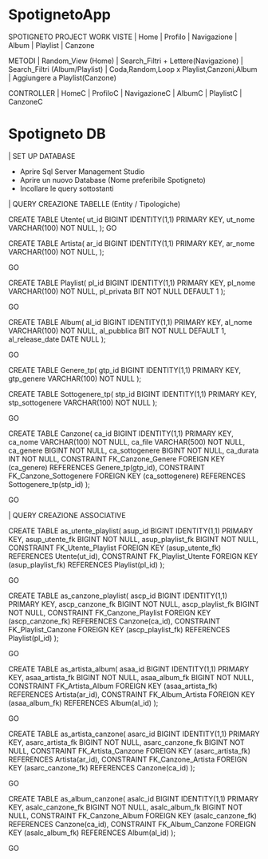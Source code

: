 # SpotignetoApp

SPOTIGNETO PROJECT WORK
VISTE
| Home
| Profilo
| Navigazione
| Album
| Playlist
| Canzone

METODI
| Random_View (Home)
| Search_Filtri + Lettere(Navigazione)
| Search_Filtri (Album/Playlist)
| Coda,Random,Loop x Playlist,Canzoni,Album
| Aggiungere a Playlist(Canzone)

CONTROLLER
| HomeC
| ProfiloC
| NavigazioneC
| AlbumC
| PlaylistC
| CanzoneC

# Spotigneto DB

| SET UP DATABASE

- Aprire Sql Server Management Studio
- Aprire un nuovo Database (Nome preferibile Spotigneto)
- Incollare le query sottostanti

| QUERY CREAZIONE TABELLE (Entity / Tipologiche)

CREATE TABLE Utente(
ut_id BIGINT IDENTITY(1,1) PRIMARY KEY,
ut_nome VARCHAR(100) NOT NULL,
);
GO

CREATE TABLE Artista(
ar_id BIGINT IDENTITY(1,1) PRIMARY KEY,
ar_nome VARCHAR(100) NOT NULL,
);

GO

CREATE TABLE Playlist(
pl_id BIGINT IDENTITY(1,1) PRIMARY KEY,
pl_nome VARCHAR(100) NOT NULL,
pl_privata BIT NOT NULL DEFAULT 1
);

GO

CREATE TABLE Album(
al_id BIGINT IDENTITY(1,1) PRIMARY KEY,
al_nome VARCHAR(100) NOT NULL,
al_pubblica BIT NOT NULL DEFAULT 1,
al_release_date DATE NULL
);

GO

CREATE TABLE Genere_tp(
gtp_id BIGINT IDENTITY(1,1) PRIMARY KEY,
gtp_genere VARCHAR(100) NOT NULL
);

CREATE TABLE Sottogenere_tp(
stp_id BIGINT IDENTITY(1,1) PRIMARY KEY,
stp_sottogenere VARCHAR(100) NOT NULL
);


GO

CREATE TABLE Canzone(
ca_id BIGINT IDENTITY(1,1) PRIMARY KEY,
ca_nome VARCHAR(100) NOT NULL,
ca_file VARCHAR(500) NOT NULL,
ca_genere BIGINT NOT NULL,
ca_sottogenere BIGINT NOT NULL,
ca_durata INT NOT NULL,
CONSTRAINT FK_Canzone_Genere FOREIGN KEY (ca_genere) REFERENCES Genere_tp(gtp_id),
CONSTRAINT FK_Canzone_Sottogenere FOREIGN KEY (ca_sottogenere) REFERENCES Sottogenere_tp(stp_id)
);

GO

| QUERY CREAZIONE ASSOCIATIVE

CREATE TABLE as_utente_playlist(
asup_id BIGINT IDENTITY(1,1) PRIMARY KEY,
asup_utente_fk BIGINT NOT NULL,
asup_playlist_fk BIGINT NOT NULL,
CONSTRAINT FK_Utente_Playlist FOREIGN KEY (asup_utente_fk) REFERENCES Utente(ut_id),
CONSTRAINT FK_Playlist_Utente FOREIGN KEY (asup_playlist_fk) REFERENCES Playlist(pl_id)
);

GO

CREATE TABLE as_canzone_playlist(
ascp_id BIGINT IDENTITY(1,1) PRIMARY KEY,
ascp_canzone_fk BIGINT NOT NULL,
ascp_playlist_fk BIGINT NOT NULL,
CONSTRAINT FK_Canzone_Playlist FOREIGN KEY (ascp_canzone_fk) REFERENCES Canzone(ca_id),
CONSTRAINT FK_Playlist_Canzone FOREIGN KEY (ascp_playlist_fk) REFERENCES Playlist(pl_id)
);

GO

CREATE TABLE as_artista_album(
asaa_id BIGINT IDENTITY(1,1) PRIMARY KEY,
asaa_artista_fk BIGINT NOT NULL,
asaa_album_fk BIGINT NOT NULL,
CONSTRAINT FK_Artista_Album FOREIGN KEY (asaa_artista_fk) REFERENCES Artista(ar_id),
CONSTRAINT FK_Album_Artista FOREIGN KEY (asaa_album_fk) REFERENCES Album(al_id)
);

GO

CREATE TABLE as_artista_canzone(
asarc_id BIGINT IDENTITY(1,1) PRIMARY KEY,
asarc_artista_fk BIGINT NOT NULL,
asarc_canzone_fk BIGINT NOT NULL,
CONSTRAINT FK_Artista_Canzone FOREIGN KEY (asarc_artista_fk) REFERENCES Artista(ar_id),
CONSTRAINT FK_Canzone_Artista FOREIGN KEY (asarc_canzone_fk) REFERENCES Canzone(ca_id)
);

GO

CREATE TABLE as_album_canzone(
asalc_id BIGINT IDENTITY(1,1) PRIMARY KEY,
asalc_canzone_fk BIGINT NOT NULL,
asalc_album_fk BIGINT NOT NULL,
CONSTRAINT FK_Canzone_Album FOREIGN KEY (asalc_canzone_fk) REFERENCES Canzone(ca_id),
CONSTRAINT FK_Album_Canzone FOREIGN KEY (asalc_album_fk) REFERENCES Album(al_id)
);

GO
